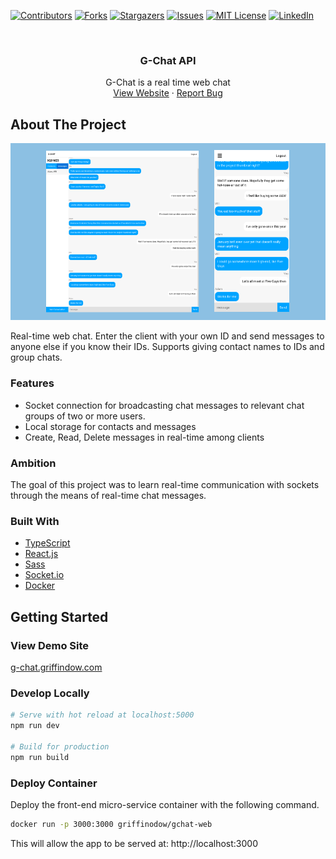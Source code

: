 [![Contributors][contributors-shield]][contributors-url]
[![Forks][forks-shield]][forks-url]
[![Stargazers][stars-shield]][stars-url]
[![Issues][issues-shield]][issues-url]
[![MIT License][license-shield]][license-url]
[![LinkedIn][linkedin-shield]][linkedin-url]

<br />
<div align="center">
  <h3 align="center">G-Chat API</h3>
  <p align="center">
    G-Chat is a real time web chat
    <br />
    <a href="https://g-chat.griffindow.com">View Website</a>
    ·
    <a href="https://github.com/griffinodow/gchat-web/issues">Report Bug</a>
  </p>
</div>

<!-- ABOUT THE PROJECT -->
## About The Project
![Screenshot](./docs/gchat-screenshot.png)

Real-time web chat. Enter the client with your own ID and send messages to anyone else if you know their IDs. Supports giving contact names to IDs and group chats.
### Features
- Socket connection for broadcasting chat messages to relevant chat groups of two or more users.
- Local storage for contacts and messages
- Create, Read, Delete messages in real-time among clients

### Ambition

The goal of this project was to learn real-time communication with sockets through the means of real-time chat messages.

### Built With

* [TypeScript](https://www.typescriptlang.org/)
* [React.js](https://reactjs.org/)
* [Sass](https://sass-lang.com/)
* [Socket.io](https://socket.io/)
* [Docker](https://www.docker.com/)

<!-- GETTING STARTED -->
## Getting Started
### View Demo Site

[g-chat.griffindow.com](https://g-chat.griffindow.com/)

### Develop Locally

```bash
# Serve with hot reload at localhost:5000
npm run dev

# Build for production
npm run build
```

### Deploy Container

Deploy the front-end micro-service container with the following command.

```bash
docker run -p 3000:3000 griffinodow/gchat-web
```

This will allow the app to be served at: http://localhost:3000

<!-- MARKDOWN LINKS & IMAGES -->
<!-- https://www.markdownguide.org/basic-syntax/#reference-style-links -->
[contributors-shield]: https://img.shields.io/github/contributors/griffinodow/gchat-web.svg?style=for-the-badge
[contributors-url]: https://github.com/griffinodow/gchat-web/graphs/contributors
[forks-shield]: https://img.shields.io/github/forks/griffinodow/gchat-web.svg?style=for-the-badge
[forks-url]: https://github.com/griffinodow/gchat-web/network/members
[stars-shield]: https://img.shields.io/github/stars/griffinodow/gchat-web.svg?style=for-the-badge
[stars-url]: https://github.com/griffinodow/gchat-web/stargazers
[issues-shield]: https://img.shields.io/github/issues/griffinodow/gchat-web.svg?style=for-the-badge
[issues-url]: https://github.com/griffinodow/gchat-web/issues
[license-shield]: https://img.shields.io/github/license/griffinodow/gchat-web.svg?style=for-the-badge
[license-url]: https://github.com/griffinodow/gchat-web/blob/master/LICENSE
[linkedin-shield]: https://img.shields.io/badge/-LinkedIn-black.svg?style=for-the-badge&logo=linkedin&colorB=555
[linkedin-url]: https://linkedin.com/in/griffinodow